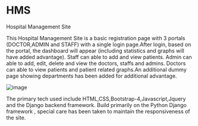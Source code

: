 # HMS
Hospital Management Site


This Hospital Management Site is a basic registration page with 3 portals (DOCTOR,ADMIN and STAFF) with a single login page.After login, based on the portal, the dashboard will appear (including statistics and graphs will have added advantage). Staff can able to add and view patients. Admin can able to add, edit, delete and view the doctors, staffs and admins. Doctors can able to view patients and patient related graphs.An additional dummy page showing departments has been added for additional advantage.

![image](https://user-images.githubusercontent.com/87609950/151111510-0b3e7690-8bc8-4605-90cb-99d592a09ea3.png)

The primary tech used include HTML,CSS,Bootstrap-4,Javascript,Jquery and the Django backend framework.
Build primarily on the Python Django framework , special care has been taken to maintain the responsiveness of the site.
